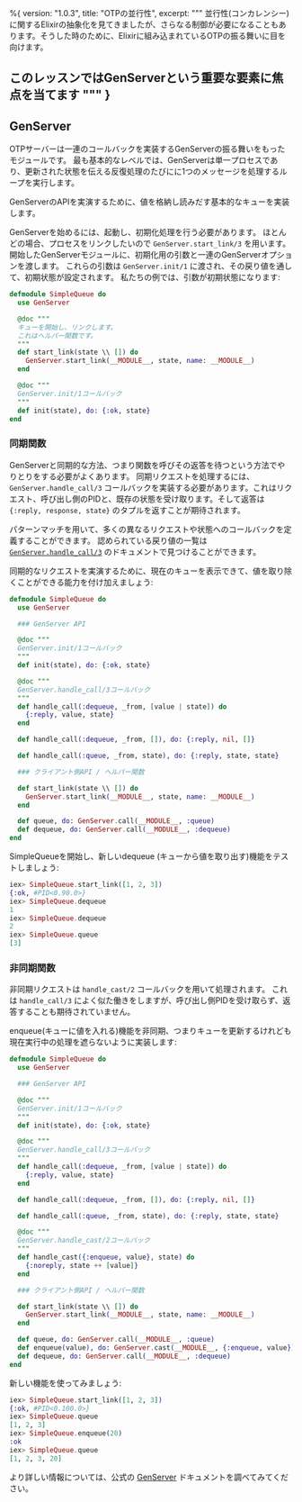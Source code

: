 %{
  version: "1.0.3",
  title: "OTPの並行性",
  excerpt: """
  並行性(コンカレンシー)に関するElixirの抽象化を見てきましたが、さらなる制御が必要になることもあります。そうした時のために、Elixirに組み込まれているOTPの振る舞いに目を向けます。
  
  このレッスンではGenServerという重要な要素に焦点を当てます
  """
}
---

## GenServer

OTPサーバーは一連のコールバックを実装するGenServerの振る舞いをもったモジュールです。
最も基本的なレベルでは、GenServerは単一プロセスであり、更新された状態を伝える反復処理のたびにに1つのメッセージを処理するループを実行します。

GenServerのAPIを実演するために、値を格納し読みだす基本的なキューを実装します。

GenServerを始めるには、起動し、初期化処理を行う必要があります。
ほとんどの場合、プロセスをリンクしたいので `GenServer.start_link/3` を用います。
開始したGenServerモジュールに、初期化用の引数と一連のGenServerオプションを渡します。
これらの引数は `GenServer.init/1` に渡され、その戻り値を通して、初期状態が設定されます。
私たちの例では、引数が初期状態になります:

```elixir
defmodule SimpleQueue do
  use GenServer

  @doc """
  キューを開始し、リンクします。
  これはヘルパー関数です。
  """
  def start_link(state \\ []) do
    GenServer.start_link(__MODULE__, state, name: __MODULE__)
  end

  @doc """
  GenServer.init/1コールバック
  """
  def init(state), do: {:ok, state}
end
```

### 同期関数

GenServerと同期的な方法、つまり関数を呼びその返答を待つという方法でやりとりをする必要がよくあります。
同期リクエストを処理するには、 `GenServer.handle_call/3` コールバックを実装する必要があります。これはリクエスト、呼び出し側のPIDと、既存の状態を受け取ります。そして返答は `{:reply, response, state}` のタプルを返すことが期待されます。

パターンマッチを用いて、多くの異なるリクエストや状態へのコールバックを定義することができます。
認められている戻り値の一覧は [`GenServer.handle_call/3`](https://hexdocs.pm/elixir/GenServer.html#c:handle_call/3) のドキュメントで見つけることができます。

同期的なリクエストを実演するために、現在のキューを表示できて、値を取り除くことができる能力を付け加えましょう:

```elixir
defmodule SimpleQueue do
  use GenServer

  ### GenServer API

  @doc """
  GenServer.init/1コールバック
  """
  def init(state), do: {:ok, state}

  @doc """
  GenServer.handle_call/3コールバック
  """
  def handle_call(:dequeue, _from, [value | state]) do
    {:reply, value, state}
  end

  def handle_call(:dequeue, _from, []), do: {:reply, nil, []}

  def handle_call(:queue, _from, state), do: {:reply, state, state}

  ### クライアント側API / ヘルパー関数

  def start_link(state \\ []) do
    GenServer.start_link(__MODULE__, state, name: __MODULE__)
  end

  def queue, do: GenServer.call(__MODULE__, :queue)
  def dequeue, do: GenServer.call(__MODULE__, :dequeue)
end
```

SimpleQueueを開始し、新しいdequeue (キューから値を取り出す)機能をテストしましょう:

```elixir
iex> SimpleQueue.start_link([1, 2, 3])
{:ok, #PID<0.90.0>}
iex> SimpleQueue.dequeue
1
iex> SimpleQueue.dequeue
2
iex> SimpleQueue.queue
[3]
```

### 非同期関数

非同期リクエストは `handle_cast/2` コールバックを用いて処理されます。
これは `handle_call/3` によく似た働きをしますが、呼び出し側PIDを受け取らず、返答することも期待されていません。

enqueue(キューに値を入れる)機能を非同期、つまりキューを更新するけれども現在実行中の処理を遮らないように実装します:

```elixir
defmodule SimpleQueue do
  use GenServer

  ### GenServer API

  @doc """
  GenServer.init/1コールバック
  """
  def init(state), do: {:ok, state}

  @doc """
  GenServer.handle_call/3コールバック
  """
  def handle_call(:dequeue, _from, [value | state]) do
    {:reply, value, state}
  end

  def handle_call(:dequeue, _from, []), do: {:reply, nil, []}

  def handle_call(:queue, _from, state), do: {:reply, state, state}

  @doc """
  GenServer.handle_cast/2コールバック
  """
  def handle_cast({:enqueue, value}, state) do
    {:noreply, state ++ [value]}
  end

  ### クライアント側API / ヘルパー関数

  def start_link(state \\ []) do
    GenServer.start_link(__MODULE__, state, name: __MODULE__)
  end

  def queue, do: GenServer.call(__MODULE__, :queue)
  def enqueue(value), do: GenServer.cast(__MODULE__, {:enqueue, value})
  def dequeue, do: GenServer.call(__MODULE__, :dequeue)
end
```

新しい機能を使ってみましょう:

```elixir
iex> SimpleQueue.start_link([1, 2, 3])
{:ok, #PID<0.100.0>}
iex> SimpleQueue.queue
[1, 2, 3]
iex> SimpleQueue.enqueue(20)
:ok
iex> SimpleQueue.queue
[1, 2, 3, 20]
```

より詳しい情報については、公式の [GenServer](https://hexdocs.pm/elixir/GenServer.html#content) ドキュメントを調べてみてください。
